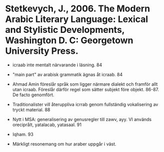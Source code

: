 # Stetkevych, J., 2006. The Modern Arabic Literary Language: Lexical and Stylistic Developments, Washington D. C: Georgetown University Press.

- icraab inte mentalt närvarande i läsning. 84

- "main part" av arabisk grammatik ägnas åt icraab. 84

- Ahmad Amin föreslår språk som ligger närmare dialekt och framför allt utan icraab. Föreslår därför regel som sätter subjekt före objekt. 86-87. De facto genomfört.

- Traditionalister vill återuppliva icrrab genom fullständig vokalisering av tryckt material. 88

- Nytt i MSA: generalisering av genusregler till zawv, ayy. VI används oreciprålt, yatalacab, yatasaal. 91

- Iqham. 93

- Märkligt resonemang om hur araber uppgår i väst. 

